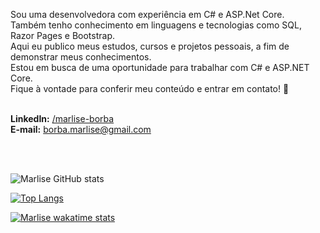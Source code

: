Sou uma desenvolvedora com experiência em C# e ASP.Net Core.<br/>
Também tenho conhecimento em linguagens e tecnologias como SQL, Razor Pages e Bootstrap.<br/>
Aqui eu publico meus estudos, cursos e projetos pessoais, a fim de demonstrar meus conhecimentos.<br/>
Estou em busca de uma oportunidade para trabalhar com C# e ASP.NET Core.<br/>
Fique à vontade para conferir meu conteúdo e entrar em contato! 🤝<br/>
<br/>

<b> LinkedIn:</b> <a href="https://www.linkedin.com/in/marlise-borba/"> /marlise-borba</a>
<br/><b>E-mail:</b> borba.marlise@gmail.com

<br/>
<br/>

![Marlise GitHub stats](https://github-readme-stats.vercel.app/api?username=marliseborba&theme=jolly&show_icons=true&hide_rank=true&include_all_commits=true&bg_color=DEG,00000000,2b1544)

[![Top Langs](https://github-readme-stats.vercel.app/api/top-langs/?username=marliseborba&langs_count=20&theme=jolly&bg_color=DEG,00000000,2b1544&layout=compact)](https://github.com/marliseborba/github-readme-stats)

[![Marlise wakatime stats](https://github-readme-stats.vercel.app/api/wakatime?username=marliseborba&theme=jolly&bg_color=DEG,00000000,2b1544&layout=compact&hide=objective-c,gdscript3,swig,ca65%20assembler,assembly,prolog,binary,gdscript3,other)](https://github.com/marliseborba/github-readme-stats)
<br>
